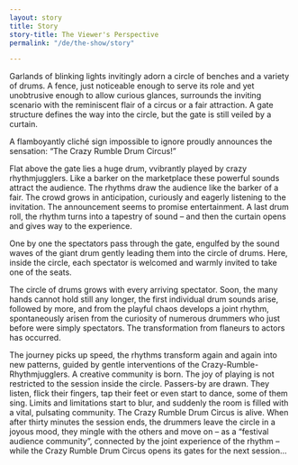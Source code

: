 ```yaml
---
layout: story
title: Story
story-title: The Viewer's Perspective
permalink: "/de/the-show/story"

---
```

Garlands of blinking lights invitingly adorn a circle of benches and a variety of drums. A fence, just noticeable enough to serve its role and yet unobtrusive enough to allow curious glances, surrounds the inviting scenario with the reminiscent flair of a circus or a fair attraction. A gate structure defines the way into the circle, but the gate is still veiled by a curtain.

A flamboyantly cliché sign impossible to ignore proudly announces the sensation: “The Crazy Rumble Drum Circus!”

Flat above the gate lies a huge drum, vvibrantly played by crazy rhythmjugglers. Like a barker on the marketplace these powerful sounds attract the audience. The rhythms draw the audience like the barker of a fair. The crowd grows in anticipation, curiously and eagerly listening to the invitation. The announcement seems to promise entertainment. A last drum roll, the rhythm turns into a tapestry of sound – and then the curtain opens and gives way to the experience.

One by one the spectators pass through the gate, engulfed by the sound waves of the giant drum gently leading them into the circle of drums. Here, inside the circle, each spectator is welcomed and warmly invited to take one of the seats.

The circle of drums grows with every arriving spectator. Soon, the many hands cannot hold still any longer, the first individual drum sounds arise, followed by more, and from the playful chaos develops a joint rhythm, spontaneously arisen from the curiosity of numerous drummers who just before were simply spectators. The transformation from flaneurs to actors has occurred.

The journey picks up speed, the rhythms transform again and again into new patterns, guided by gentle interventions of the Crazy-Rumble-Rhythmjugglers. A creative community is born.
The joy of playing is not restricted to the session inside the circle. Passers-by are drawn. They listen, flick their fingers, tap their feet or even start to dance, some of them sing. Limits and limitations start to blur, and suddenly the room is filled with a vital, pulsating community. The Crazy Rumble Drum Circus is alive.
When after thirty minutes the session ends, the drummers leave the circle in a joyous mood, they mingle with the others and move on – as a “festival audience community”, connected by the joint experience of the rhythm – while the Crazy Rumble Drum Circus opens its gates for the next session...
